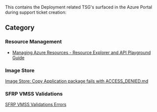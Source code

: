 This contains the Deployment related TSG's surfaced in the Azure Portal during support ticket creation:

## **Category**

### **Resource Management**
* [Managing Azure Resources - Resource Explorer and API Playground Guide](./managing-azure-resources.md)

### **Image Store**
[Image Store: Copy Application package fails with ACCESS_DENIED.md](./Image%20Store%20Copy%20Application%20package%20fails%20with%20ACCESS_DENIED.md)

### **SFRP VMSS Validations**
[SFRP VMSS Validations Errors](./SFRP-VMSS-Validations.md)